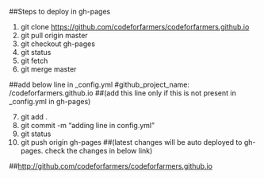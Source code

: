 ##Steps to deploy in gh-pages

1. git clone https://github.com/codeforfarmers/codeforfarmers.github.io
2. git pull origin master
3. git checkout gh-pages
4. git status
5. git fetch
6. git merge master

##add below line in _config.yml
#github_project_name: /codeforfarmers.github.io
##(add this line only if this is not present in _config.yml in gh-pages)

7. git add .
8. git commit -m “adding line in config.yml”
9. git status
10. git push origin gh-pages
##(latest changes will be auto deployed to gh-pages. check the changes in below link)

##http://github.com/codeforfarmers/codeforfarmers.github.io